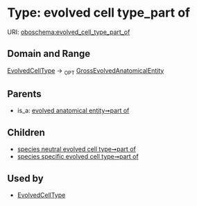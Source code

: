
# Type: evolved cell type_part of




URI: [oboschema:evolved_cell_type_part_of](http://purl.obolibrary.org/oboschema/evolved_cell_type_part_of)


## Domain and Range

[EvolvedCellType](EvolvedCellType.md) ->  <sub>OPT</sub> [GrossEvolvedAnatomicalEntity](GrossEvolvedAnatomicalEntity.md)

## Parents

 *  is_a: [evolved anatomical entity➞part of](evolved_anatomical_entity_part_of.md)

## Children

 *  [species neutral evolved cell type➞part of](species_neutral_evolved_cell_type_part_of.md)
 *  [species specific evolved cell type➞part of](species_specific_evolved_cell_type_part_of.md)

## Used by

 * [EvolvedCellType](EvolvedCellType.md)
